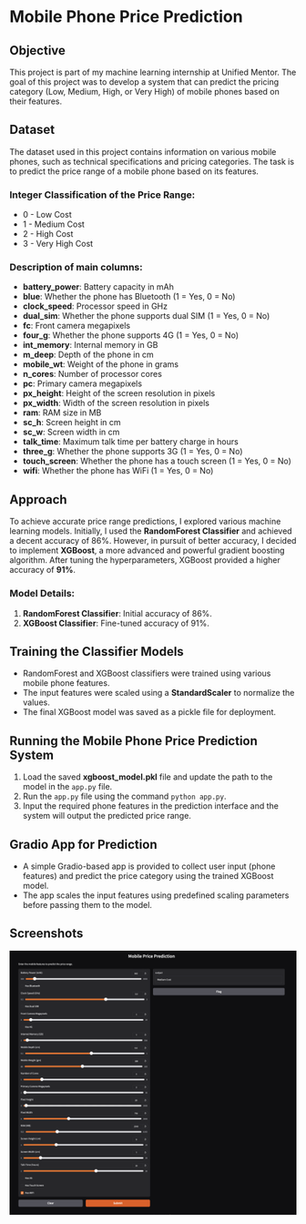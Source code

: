 # Mobile Phone Price Prediction

## Objective
This project is part of my machine learning internship at Unified Mentor. The goal of this project was to develop a system that can predict the pricing category (Low, Medium, High, or Very High) of mobile phones based on their features.

## Dataset
The dataset used in this project contains information on various mobile phones, such as technical specifications and pricing categories. The task is to predict the price range of a mobile phone based on its features.

### Integer Classification of the Price Range:
- 0 - Low Cost
- 1 - Medium Cost
- 2 - High Cost
- 3 - Very High Cost

### Description of main columns:
- **battery_power**: Battery capacity in mAh
- **blue**: Whether the phone has Bluetooth (1 = Yes, 0 = No)
- **clock_speed**: Processor speed in GHz
- **dual_sim**: Whether the phone supports dual SIM (1 = Yes, 0 = No)
- **fc**: Front camera megapixels
- **four_g**: Whether the phone supports 4G (1 = Yes, 0 = No)
- **int_memory**: Internal memory in GB
- **m_deep**: Depth of the phone in cm
- **mobile_wt**: Weight of the phone in grams
- **n_cores**: Number of processor cores
- **pc**: Primary camera megapixels
- **px_height**: Height of the screen resolution in pixels
- **px_width**: Width of the screen resolution in pixels
- **ram**: RAM size in MB
- **sc_h**: Screen height in cm
- **sc_w**: Screen width in cm
- **talk_time**: Maximum talk time per battery charge in hours
- **three_g**: Whether the phone supports 3G (1 = Yes, 0 = No)
- **touch_screen**: Whether the phone has a touch screen (1 = Yes, 0 = No)
- **wifi**: Whether the phone has WiFi (1 = Yes, 0 = No)

## Approach
To achieve accurate price range predictions, I explored various machine learning models. Initially, I used the **RandomForest Classifier** and achieved a decent accuracy of 86%. However, in pursuit of better accuracy, I decided to implement **XGBoost**, a more advanced and powerful gradient boosting algorithm. After tuning the hyperparameters, XGBoost provided a higher accuracy of **91%**.

### Model Details:
1. **RandomForest Classifier**: Initial accuracy of 86%.
2. **XGBoost Classifier**: Fine-tuned accuracy of 91%.

## Training the Classifier Models
- RandomForest and XGBoost classifiers were trained using various mobile phone features.
- The input features were scaled using a **StandardScaler** to normalize the values.
- The final XGBoost model was saved as a pickle file for deployment.

## Running the Mobile Phone Price Prediction System
1. Load the saved **xgboost_model.pkl** file and update the path to the model in the `app.py` file.
2. Run the `app.py` file using the command `python app.py`.
3. Input the required phone features in the prediction interface and the system will output the predicted price range.

## Gradio App for Prediction
- A simple Gradio-based app is provided to collect user input (phone features) and predict the price category using the trained XGBoost model.
- The app scales the input features using predefined scaling parameters before passing them to the model.

## Screenshots

![App Screenshot](SCREENSHOT.png)
